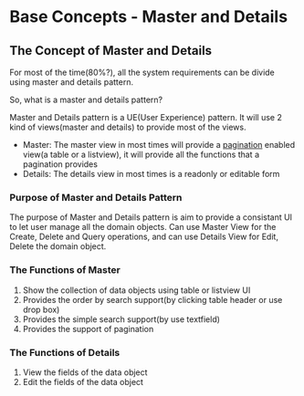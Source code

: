 # Base Concepts - Master and Details

## The Concept of Master and Details

For most of the time(80%?), all the system requirements can be divide using master and details pattern.

So, what is a master and details pattern?

Master and Details pattern is a UE(User Experience) pattern. It will use 2 kind of views(master and details) to provide most of the views.

* Master: The master view in most times will provide a [pagination]() enabled view(a table or a listview), it will provide all the functions that a pagination provides
* Details: The details view in most times is a readonly or editable form

### Purpose of Master and Details Pattern

The purpose of Master and Details pattern is aim to provide a consistant UI to let user manage all the domain objects. Can use Master View for the Create, Delete and Query operations, and can use Details View for Edit, Delete the domain object.

### The Functions of Master

1. Show the collection of data objects using table or listview UI
2. Provides the order by search support(by clicking table header or use drop box)
3. Provides the simple search support(by use textfield)
4. Provides the support of pagination

### The Functions of Details

1. View the fields of the data object
2. Edit the fields of the data object
